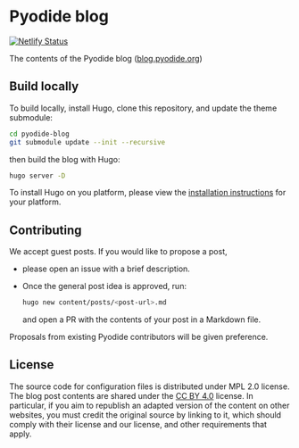 # Pyodide blog

[![Netlify Status](https://api.netlify.com/api/v1/badges/cb74649d-1eb9-4bee-83f1-ae45ae7c4eb7/deploy-status)](https://app.netlify.com/sites/pyodide-blog/deploys)

The contents of the Pyodide blog ([blog.pyodide.org](https://blog.pyodide.org))

## Build locally

To build locally, install Hugo, clone this repository, and update the theme submodule:

```bash
cd pyodide-blog
git submodule update --init --recursive
```
then build the blog with Hugo:

```bash
hugo server -D
```

To install Hugo on you platform, please view the [installation instructions](https://gohugo.io/getting-started/installing/)
for your platform.

## Contributing

We accept guest posts. If you would like to propose a post,
- please open an issue with a brief description.
- Once the general post idea is approved, run:

  ```bash
  hugo new content/posts/<post-url>.md
  ```

  and open a PR with the contents of your post in a Markdown file.

Proposals from existing Pyodide contributors will be given preference.

## License

The source code for configuration files is distributed under MPL 2.0 license.
The blog post contents are shared under the [CC BY 4.0](https://creativecommons.org/licenses/by/4.0/)
license. In particular, if you aim to republish an adapted version of the
content on other websites, you must credit the original source by linking
to it, which should comply with their license and our license, and other
requirements that apply.
